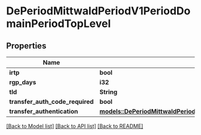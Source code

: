 # DePeriodMittwaldPeriodV1PeriodDomainPeriodTopLevel

## Properties

Name | Type | Description | Notes
------------ | ------------- | ------------- | -------------
**irtp** | **bool** |  | 
**rgp_days** | **i32** |  | 
**tld** | **String** |  | 
**transfer_auth_code_required** | **bool** |  | 
**transfer_authentication** | [**models::DePeriodMittwaldPeriodV1PeriodDomainPeriodTransferAuthentication**](de.mittwald.v1.domain.TransferAuthentication.md) |  | 

[[Back to Model list]](../README.md#documentation-for-models) [[Back to API list]](../README.md#documentation-for-api-endpoints) [[Back to README]](../README.md)


